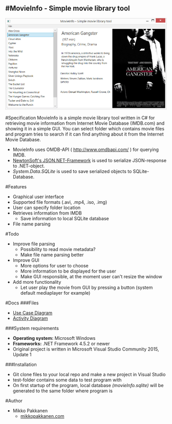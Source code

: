 #MovieInfo - Simple movie library tool
------------------------
![MovieInfo Main View](doc/movieInfo.jpg)


#Specification
MovieInfo is a simple movie library tool written in C# for retrieving movie information from
Internet Movie Database (IMDB.com) and showing it in a simple GUI. You can select folder which contains movie files and program tries to search if it can find anything about it from the Internet Movie Database.

* MovieInfo uses OMDB-API ( http://www.omdbapi.com/ ) for querying IMDB.
* [NewtonSoft's JSON.NET-Framework](http://www.newtonsoft.com/json) is used to serialize JSON-response to .NET-object.
* *System.Data.SQLite* is used to save serialized objects to SQLite-Database.

#Features
* Graphical user interface
* Supported file formats (.avi, .mp4, .iso, .img)
* User can specify folder location
* Retrieves information from IMDB
  * Save information to local SQLite database
* File name parsing

#Todo
* Improve file parsing
  * Possibility to read movie metadata?
  * Make file name parsing better
* Improve GUI
  * More options for user to choose
  * More information to be displayed for the user
  * Make GUI responsible, at the moment user can't resize the window
* Add more functionality
  * Let user play the movie from GUI by pressing a button (system default mediaplayer for example)

#Docs
###Files
* [Use Case Diagram](doc/useCaseDiagram.JPG)
* [Activity Diagram](doc/activityDiagram.jpg)

###System requirements
* **Operating system:** Microsoft Windows
* **Frameworks:** .NET Framework 4.5.2 or newer
* Original project is written in Microsoft Visual Studio Community 2015, Update 1

###Installation
* Git clone files to your local repo and make a new project in Visual Studio
* test-folder contains some data to test program with
* On first startup of the program, local database *(movieInfo.sqlite)* will be generated to the same folder where program is

#Author
* Mikko Pakkanen
  * [mikkopakkanen.com](http://mikkopakkanen.com)

